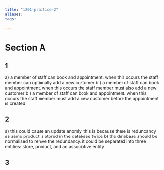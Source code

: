 ```yaml
---
title: "i201-practice-2"
aliases: 
tags: 

---
```


# Section A
## 1
a) a member of staff can book and appointment. when this occurs the staff member can optionally add a new customer
b ) a member of staff can book and appointment. when this occurs the staff member must also add a new customer
b ) a member of staff can book and appointment. when this occurs the staff member must add a new customer before the appointment is created

## 2
a) this could cause an update anomly. this is because there is reduncancy as same product is stored in the database twice
b) the database should be normalised to remve the redundancy. it could be separated into three entities: store, product, and an associative entity

## 3


